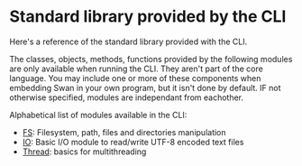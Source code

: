 # Standard library provided by the CLI
Here's a reference of the standard library provided with the CLI.

The classes, objects, methods, functions provided by the following modules are only available when running the CLI. They aren't part of the core language.
You may include one or more of these components when embedding Swan in your own program, but it isn't done by default. IF not otherwise specified, modules are independant from eachother.

Alphabetical list of modules available in the CLI:

- [FS](module-fs.md): Filesystem, path, files and directories manipulation
- [IO](module-io.md): Basic I/O module to read/write UTF-8 encoded text files
- [Thread](module-thread.md): basics for multithreading
